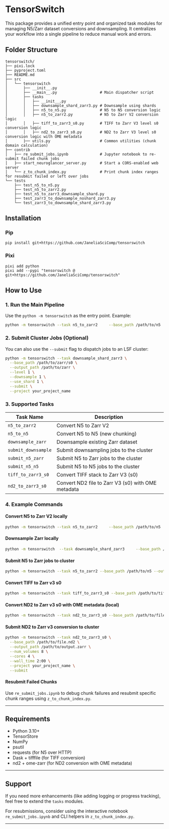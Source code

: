 # TensorSwitch

This package provides a unified entry point and organized task modules for managing N5/Zarr dataset conversions and downsampling. It centralizes your workflow into a single pipeline to reduce manual work and errors.

## Folder Structure

```
tensorswitch/
├── pixi.lock
├── pyproject.toml
├── README.md
├── src
│   └── tensorswitch
│       ├── __init__.py
│       ├── __main__.py                   # Main dispatcher script
│       ├── tasks
│       │   ├── __init__.py
│       │   ├── downsample_shard_zarr3.py # Downsample using shards
│       │   ├── n5_to_n5.py               # N5 to N5 conversion logic
│       │   ├── n5_to_zarr2.py            # N5 to Zarr V2 conversion logic
│       │   ├── tiff_to_zarr3_s0.py       # TIFF to Zarr V3 level s0 conversion logic  
│       │   ├── nd2_to_zarr3_s0.py        # ND2 to Zarr V3 level s0 conversion logic with OME metadata  
│       ├── utils.py                      # Common utilities (chunk domain calculation)
├── contrib
│   ├── re_submit_jobs.ipynb              # Jupyter notebook to re-submit failed chunk jobs
│   ├── start_neuroglancer_server.py      # Start a CORS-enabled web server
│   └── z_to_chunk_index.py               # Print chunk index ranges for resubmit failed or left over jobs
└── tests
    ├── test_n5_to_n5.py
    ├── test_n5_to_zarr2.py
    ├── test_n5_to_zarr3_downsample_shard.py
    ├── test_zarr3_to_downsample_noshard_zarr3.py
    └── test_zarr3_to_downsample_shard_zarr3.py

```

## Installation

### Pip

```
pip install git+https://github.com/JaneliaSciComp/tensorswitch
```

### Pixi

```
pixi add python
pixi add --pypi "tensorswitch @ git+https://github.com/JaneliaSciComp/tensorswitch"
```

## How to Use

### 1. Run the Main Pipeline

Use the `python -m tensorswitch` as the entry point. Example:

```bash
python -m tensorswitch --task n5_to_zarr2     --base_path /path/to/n5     --output_path /path/to/zarr2     --level 0
```

### 2. Submit Cluster Jobs (Optional)

You can also use the `--submit` flag to dispatch jobs to an LSF cluster:

```bash
python -m tensorswitch --task downsample_shard_zarr3 \
  --base_path /path/to/zarr/s0 \
  --output_path /path/to/zarr \
  --level 1 \
  --downsample 1 \
  --use_shard 1 \
  --submit \
  --project your_project_name
```

### 3. Supported Tasks

| Task Name            | Description |
|----------------------|-----------------------------------------|
| `n5_to_zarr2`        | Convert N5 to Zarr V2                   |
| `n5_to_n5`           | Convert N5 to N5 (new chunking)         |
| `downsample_zarr`    | Downsample existing Zarr dataset        |
| `submit_downsample`  | Submit downsampling jobs to the cluster |
| `submit_n5_zarr`     | Submit N5 to Zarr jobs to the cluster   |
| `submit_n5_n5`       | Submit N5 to N5 jobs to the cluster     |
| `tiff_to_zarr3_s0`   | Convert TIFF stack to Zarr V3 (s0)      |
| `nd2_to_zarr3_s0`    | Convert ND2 file to Zarr V3 (s0) with OME metadata |


### 4. Example Commands

#### Convert N5 to Zarr V2 locally
```bash
python -m tensorswitch --task n5_to_zarr2     --base_path /path/to/n5     --output_path /path/to/zarr2     --level 0
```

#### Downsample Zarr locally
```bash
python -m tensorswitch  --task downsample_shard_zarr3     --base_path /path/to/zarr/s0     --output_path /path/to/zarr     --level 1     --use_shard 1
```

#### Submit N5 to Zarr jobs to cluster
```bash
python -m tensorswitch --task n5_to_zarr2 --base_path /path/to/n5 --output_path /path/to/zarr2 --submit --project your_project_name
```

#### Convert TIFF to Zarr v3 s0
```bash
python -m tensorswitch --task tiff_to_zarr3_s0 --base_path /path/to/tiff_folder --output_path /path/to/zarr3 --use_shard 0
```

#### Convert ND2 to Zarr v3 s0 with OME metadata (local)
```bash
python -m tensorswitch --task nd2_to_zarr3_s0 --base_path /path/to/file.nd2 --output_path /path/to/output.zarr --use_shard 0
```

#### Submit ND2 to Zarr v3 conversion to cluster
```bash
python -m tensorswitch --task nd2_to_zarr3_s0 \
  --base_path /path/to/file.nd2 \
  --output_path /path/to/output.zarr \
  --num_volumes 8 \
  --cores 4 \
  --wall_time 2:00 \
  --project your_project_name \
  --submit
```

#### Resubmit Failed Chunks
Use `re_submit_jobs.ipynb` to debug chunk failures and resubmit specific chunk ranges using `z_to_chunk_index.py`.


---

## Requirements

- Python 3.10+
- TensorStore
- NumPy
- psutil
- requests (for N5 over HTTP)
- Dask + tifffile (for TIFF conversion)
- nd2 + ome-zarr (for ND2 conversion with OME metadata)

---

## Support

If you need more enhancements (like adding logging or progress tracking), feel free to extend the `tasks` modules.

For resubmissions, consider using the interactive notebook `re_submit_jobs.ipynb` and CLI helpers in `z_to_chunk_index.py`.

---
